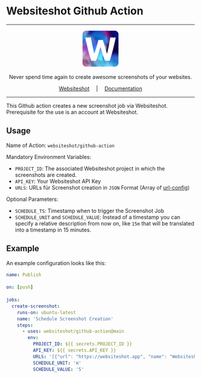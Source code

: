 # Websiteshot Github Action

<hr />

<div align="center">
    <a href="https://websiteshot.app/">
        <img src="./assets/logo-mini.png">
    </a>
</div>

<div align="center">
<p>Never spend time again to create awesome screenshots of your websites.</p>
</div>

<div align="center">
<a style="margin: 1em;" href="https://websiteshot.app">Websiteshot</a> | <a style="margin: 1em;" href="https://docs.websiteshot.app">Documentation</a>
</div>

<hr />

This Github action creates a new screenshot job via Websiteshot. Prerequisite for the use is an account at Websiteshot.

## Usage

Name of Action: `websiteshot/github-action`

Mandatory Environment Variables:

- `PROJECT_ID`: The associated Websiteshot project in which the screenshots are created.
- `API_KEY`: Your Websiteshot API Key
- `URLS`: URLs für Screenshot creation in `JSON` Format (Array of [url-config](https://docs.websiteshot.app/docs/api/types/url-config))

Optional Parameters:

- `SCHEDULE_TS`: Timestamp when to trigger the Screenshot Job
- `SCHEDULE_UNIT` and `SCHEDULE_VALUE`: Instead of a timestamp you can specify a relative description from now on, like `15m` that will be translated into a timestamp in 15 minutes.

## Example

An example configuration looks like this:

```yaml
name: Publish

on: [push]

jobs:
  create-screenshot:
    runs-on: ubuntu-latest
    name: 'Schedule Screenshot Creation'
    steps:
      - uses: websiteshot/github-action@main
        env:
          PROJECT_ID: ${{ secrets.PROJECT_ID }}
          API_KEY: ${{ secrets.API_KEY }}
          URLS: '[{"url": "https://websiteshot.app", "name": "Websiteshot"}]'
          SCHEDULE_UNIT: 'm'
          SCHEDULE_VALUE: '5'
```

